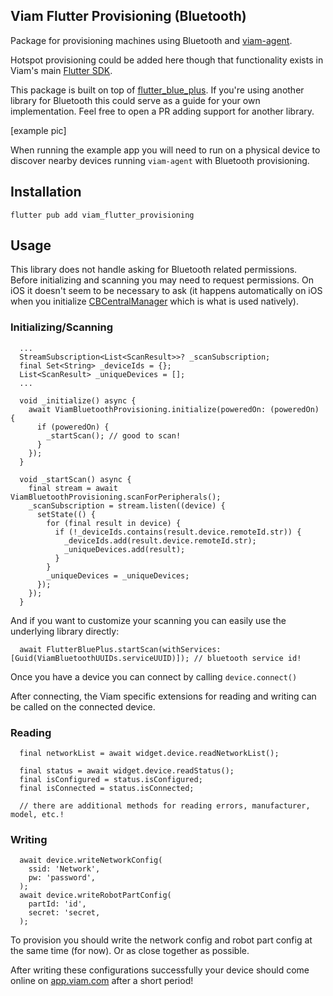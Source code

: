 
## Viam Flutter Provisioning (Bluetooth)

Package for provisioning machines using Bluetooth and [viam-agent](https://docs.viam.com/manage/fleet/provision/setup/).

Hotspot provisioning could be added here though that functionality exists in Viam's main [Flutter SDK](https://github.com/viamrobotics/viam-flutter-sdk/blob/main/lib/src/app/provisioning.dart).

This package is built on top of [flutter_blue_plus](https://github.com/chipweinberger/flutter_blue_plus/tree/master). If you're using another library for Bluetooth this could serve as a guide for your own implementation. Feel free to open a PR adding support for another library.

[example pic]

When running the example app you will need to run on a physical device to discover nearby devices running `viam-agent` with Bluetooth provisioning.

## Installation

`flutter pub add viam_flutter_provisioning`

## Usage

This library does not handle asking for Bluetooth related permissions. Before initializing and scanning you may need to request permissions. On iOS it doesn't seem to be necessary to ask (it happens automatically on iOS when you initialize [CBCentralManager](https://developer.apple.com/documentation/corebluetooth/cbcentralmanager) which is what is used natively).

### Initializing/Scanning

```
  ...
  StreamSubscription<List<ScanResult>>? _scanSubscription;
  final Set<String> _deviceIds = {};
  List<ScanResult> _uniqueDevices = [];
  ...

  void _initialize() async {
    await ViamBluetoothProvisioning.initialize(poweredOn: (poweredOn) {
      if (poweredOn) {
        _startScan(); // good to scan!
      }
    });
  }

  void _startScan() async {
    final stream = await ViamBluetoothProvisioning.scanForPeripherals();
    _scanSubscription = stream.listen((device) {
      setState(() {
        for (final result in device) {
          if (!_deviceIds.contains(result.device.remoteId.str)) {
            _deviceIds.add(result.device.remoteId.str);
            _uniqueDevices.add(result);
          }
        }
        _uniqueDevices = _uniqueDevices;
      });
    });
  }
```

And if you want to customize your scanning you can easily use the underlying library directly:

```
  await FlutterBluePlus.startScan(withServices: [Guid(ViamBluetoothUUIDs.serviceUUID)]); // bluetooth service id!
```

Once you have a device you can connect by calling `device.connect()`

After connecting, the Viam specific extensions for reading and writing can be called on the connected device.

### Reading

```
  final networkList = await widget.device.readNetworkList();

  final status = await widget.device.readStatus();
  final isConfigured = status.isConfigured;
  final isConnected = status.isConnected;

  // there are additional methods for reading errors, manufacturer, model, etc.!
```  

### Writing

```
  await device.writeNetworkConfig(
    ssid: 'Network',
    pw: 'password',
  );
  await device.writeRobotPartConfig(
    partId: 'id',
    secret: 'secret,
  );
```

To provision you should write the network config and robot part config at the same time (for now). Or as close together as possible.

After writing these configurations successfully your device should come online on [app.viam.com](https://app.viam.com/) after a short period!